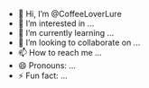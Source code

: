 - 👋 Hi, I’m @CoffeeLoverLure
- 👀 I’m interested in ...
- 🌱 I’m currently learning ...
- 💞️ I’m looking to collaborate on ...
- 📫 How to reach me ...
- 😄 Pronouns: ...
- ⚡ Fun fact: ...

<!---
CoffeeLoverLure/CoffeeLoverLure is a ✨ special ✨ repository because its `README.md` (this file) appears on your GitHub profile.
You can click the Preview link to take a look at your changes.
--->
